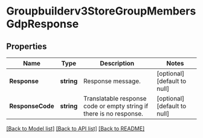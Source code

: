 # Groupbuilderv3StoreGroupMembersGdpResponse

## Properties
Name | Type | Description | Notes
------------ | ------------- | ------------- | -------------
**Response** | **string** | Response message. | [optional] [default to null]
**ResponseCode** | **string** | Translatable response code or empty string if there is no response. | [optional] [default to null]

[[Back to Model list]](../README.md#documentation-for-models) [[Back to API list]](../README.md#documentation-for-api-endpoints) [[Back to README]](../README.md)

